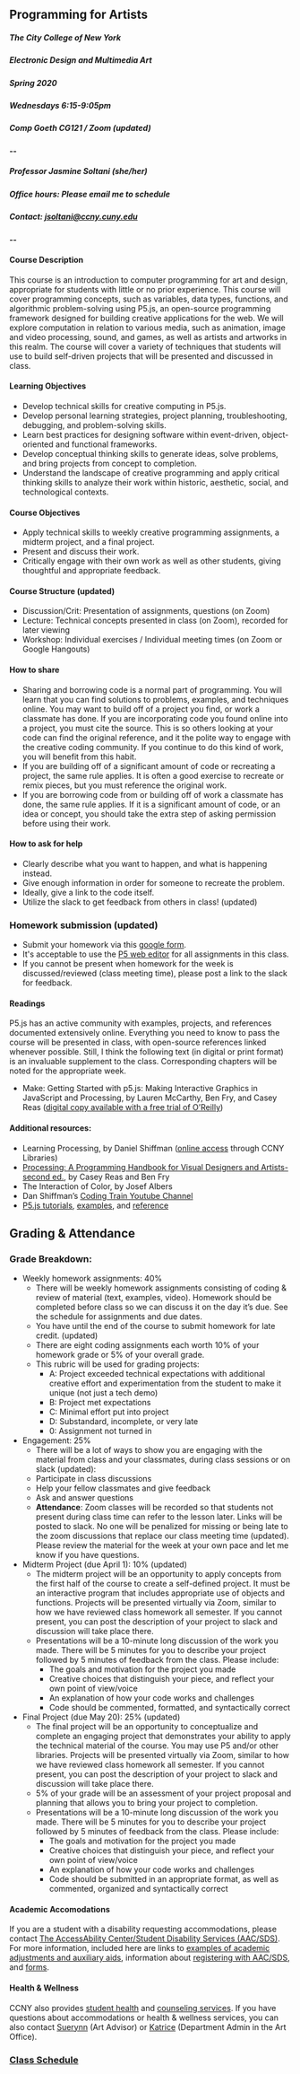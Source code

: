 ## Programming for Artists
##### The City College of New York
##### Electronic Design and Multimedia Art
##### Spring 2020
##### Wednesdays 6:15-9:05pm 
##### Comp Goeth CG121 / Zoom (updated)
#### --

##### Professor Jasmine Soltani (she/her)
##### Office hours: Please email me to schedule
##### Contact: jsoltani@ccny.cuny.edu
#### --

#### Course Description
This course is an introduction to computer programming for art and design, appropriate for students with little or no prior experience. This course will cover programming concepts, such as variables, data types, functions, and algorithmic problem-solving using P5.js, an open-source programming framework designed for building creative applications for the web. We will explore computation in relation to various media, such as animation, image and video processing, sound, and games, as well as artists and artworks in this realm. The course will cover a variety of techniques that students will use to build self-driven projects that will be presented and discussed in class.

#### Learning Objectives
* Develop technical skills for creative computing in P5.js.
* Develop personal learning strategies, project planning, troubleshooting, debugging, and problem-solving skills.
* Learn best practices for designing software within event-driven, object-oriented and functional frameworks.
* Develop conceptual thinking skills to generate ideas, solve problems, and bring projects from concept to completion.
* Understand the landscape of creative programming and apply critical thinking skills to analyze their work within historic, aesthetic, social, and technological contexts.

#### Course Objectives
* Apply technical skills to weekly creative programming assignments, a midterm project, and a final project.
* Present and discuss their work. 
* Critically engage with their own work as well as other students, giving thoughtful and appropriate feedback.

#### Course Structure (updated)
* Discussion/Crit: Presentation of assignments, questions (on Zoom)
* Lecture: Technical concepts presented in class (on Zoom), recorded for later viewing
* Workshop: Individual exercises / Individual meeting times (on Zoom or Google Hangouts)

#### How to share 
* Sharing and borrowing code is a normal part of programming. You will learn that you can find solutions to problems, examples, and techniques online. You may want to build off of a project you find, or work a classmate has done. 
If you are incorporating code you found online into a project, you must cite the source. This is so others looking at your code can find the original reference, and it the polite way to engage with the creative coding community. If you continue to do this kind of work, you will benefit from this habit.
* If you are building off of a significant amount of code or recreating a project, the same rule applies. It is often a good exercise to recreate or remix pieces, but you must reference the original work. 
* If you are borrowing code from or building off of work a classmate has done, the same rule applies. If it is a significant amount of code, or an idea or concept, you should take the extra step of asking permission before using their work.

#### How to ask for help
* Clearly describe what you want to happen, and what is happening instead.
* Give enough information in order for someone to recreate the problem.
* Ideally, give a link to the code itself.
* Utilize the slack to get feedback from others in class! (updated)

### Homework submission (updated)
* Submit your homework via this [google form](https://docs.google.com/forms/d/e/1FAIpQLSe4D4Ud3hiLtZVBhaY6gwD7V3mZjl6HlQyKi7WqB6oVEAQScQ/viewform).
* It's acceptable to use the [P5 web editor](https://editor.p5js.org/) for all assignments in this class.
* If you cannot be present when homework for the week is discussed/reviewed (class meeting time), please post a link to the slack for feedback.
    
#### Readings 
P5.js has an active community with examples, projects, and references documented extensively online. Everything you need to know to pass the course will be presented in class, with open-source references linked whenever possible. Still, I think the following text (in digital or print format) is an invaluable supplement to the class. Corresponding chapters will be noted for the appropriate week.

* Make: Getting Started with p5.js: Making Interactive Graphics in JavaScript and Processing, by Lauren McCarthy, Ben Fry, and Casey Reas ([digital copy available with a free trial of O’Reilly](https://learning.oreilly.com/library/view/make-getting-started/9781457186769/))

#### Additional resources:
* Learning Processing, by Daniel Shiffman ([online access](https://ebookcentral.proquest.com/lib/ccny-ebooks/detail.action?docID=4003651) through CCNY Libraries)
* [Processing: A Programming Handbook for Visual Designers and Artists- second ed.](https://processing.org/handbook/), by Casey Reas and Ben Fry
* The Interaction of Color, by Josef Albers
* Dan Shiffman’s [Coding Train Youtube Channel](https://www.youtube.com/channel/UCvjgXvBlbQiydffZU7m1_aw)
* [P5.js tutorials](https://p5js.org/learn/), [examples](https://processing.org/examples/), and [reference](https://processing.org/reference/)

## Grading & Attendance 
### Grade Breakdown:
* Weekly homework assignments: 40%
    - There will be weekly homework assignments consisting of coding & review of material (text, examples, video). Homework should be completed before class so we can discuss it on the day it’s due. See the schedule for assignments and due dates.
    - You have until the end of the course to submit homework for late credit. (updated)
    - There are eight coding assignments each worth 10% of your homework grade or 5% of your overall grade.
    - This rubric will be used for grading projects:
        - A: Project exceeded technical expectations with additional creative effort and experimentation from the student to make it unique (not just a tech demo)
        - B: Project met expectations
        - C: Minimal effort put into project
        - D: Substandard, incomplete, or very late
        - 0: Assignment not turned in
* Engagement: 25%
    - There will be a lot of ways to show you are engaging with the material from class and your classmates, during class sessions or on slack (updated):
    - Participate in class discussions
    - Help your fellow classmates and give feedback
    - Ask and answer questions
    - **Attendance**: Zoom classes will be recorded so that students not present during class time can refer to the lesson later. Links will be posted to slack. No one will be penalized for missing or being late to the zoom discussions that replace our class meeting time (updated). Please review the material for the week at your own pace and let me know if you have questions.
* Midterm Project (due April 1): 10% (updated)
    - The midterm project will be an opportunity to apply concepts from the first half of the course to create a self-defined project. It must be an interactive program that includes appropriate use of objects and functions. Projects will be presented virtually via Zoom, similar to how we have reviewed class homework all semester. If you cannot present, you can post the description of your project to slack and discussion will take place there.
    - Presentations will be a 10-minute long discussion of the work you made. There will be 5 minutes for you to describe your project followed by 5 minutes of feedback from the class. Please include:
        - The goals and motivation for the project you made
        - Creative choices that distinguish your piece, and reflect your own point of view/voice
        - An explanation of how your code works and challenges
        - Code should be commented, formatted, and syntactically correct
* Final Project (due May 20): 25% (updated)
    - The final project will be an opportunity to conceptualize and complete an engaging project that demonstrates your ability to apply the technical material of the course. You may use P5 and/or other libraries. Projects will be presented virtually via Zoom, similar to how we have reviewed class homework all semester. If you cannot present, you can post the description of your project to slack and discussion will take place there.
    - 5% of your grade will be an assessment of your project proposal and planning that allows you to bring your project to completion. 
    - Presentations will be a 10-minute long discussion of the work you made. There will be 5 minutes for you to describe your project followed by 5 minutes of feedback from the class. Please include:
        - The goals and motivation for the project you made
        - Creative choices that distinguish your piece, and reflect your own point of view/voice
        - An explanation of how your code works and challenges
        - Code should be submitted in an appropriate format, as well as commented, organized and syntactically correct

#### Academic Accomodations
If you are a student with a disability requesting accommodations, please contact [The AccessAbility Center/Student Disability Services (AAC/SDS)](https://www.ccny.cuny.edu/accessability). For more information, included here are links to [examples of academic adjustments and auxiliary aids](https://www.ccny.cuny.edu/accessability/academic-adjustments-auxiliary-aids), information about [registering with AAC/SDS](https://www.ccny.cuny.edu/accessability/register), and [forms](https://www.ccny.cuny.edu/accessability/forms). 

#### Health & Wellness
CCNY also provides [student health](https://www.ccny.cuny.edu/shs) and [counseling services](https://www.ccny.cuny.edu/counseling).
If you have questions about accommodations or health & wellness services, you can also contact [Suerynn](https://www.ccny.cuny.edu/profiles/suerynn-lee) (Art Advisor) or [Katrice](https://www.ccny.cuny.edu/profiles/katrice-henderson) (Department Admin in the Art Office).

### [Class Schedule](https://github.com/jfunky/ccny-programming-sp2020/blob/master/Schedule.md)
